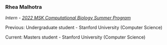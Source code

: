 ### Rhea Malhotra

_Intern - [2022 MSK Computational Biology Summer Program](https://www.mskcc.org/education-training/summer-scientific-undergraduate-programs/computational-biology-summer-program-cbsp/computational-biology-summer-program-alumni)_

Previous: Undergraduate student - Stanford University (Computer Science)

Current: Masters student - Stanford University (Computer Science)
